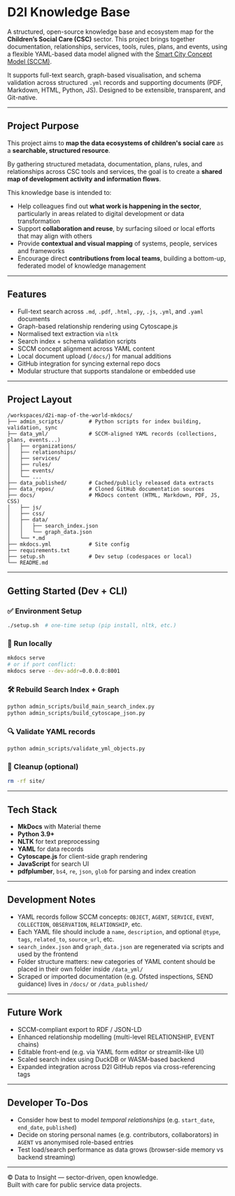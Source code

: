 # D2I Knowledge Base

A structured, open-source knowledge base and ecosystem map for the **Children’s Social Care (CSC)** sector. This project brings together documentation, relationships, services, tools, rules, plans, and events, using a flexible YAML-based data model aligned with the [Smart City Concept Model (SCCM)](http://www.smartcityconceptmodel.com/).

It supports full-text search, graph-based visualisation, and schema validation across structured `.yml` records and supporting documents (PDF, Markdown, HTML, Python, JS). Designed to be extensible, transparent, and Git-native.

---

## Project Purpose

This project aims to **map the data ecosystems of children's social care** as a **searchable, structured resource**.

By gathering structured metadata, documentation, plans, rules, and relationships across CSC tools and services, the goal is to create a **shared map of development activity and information flows**.

This knowledge base is intended to:

- Help colleagues find out **what work is happening in the sector**, particularly in areas related to digital development or data transformation
- Support **collaboration and reuse**, by surfacing siloed or local efforts that may align with others
- Provide **contextual and visual mapping** of systems, people, services and frameworks
- Encourage direct **contributions from local teams**, building a bottom-up, federated model of knowledge management

---

## Features

- Full-text search across `.md`, `.pdf`, `.html`, `.py`, `.js`, `.yml`, and `.yaml` documents
- Graph-based relationship rendering using Cytoscape.js
- Normalised text extraction via `nltk`
- Search index + schema validation scripts
- SCCM concept alignment across YAML content
- Local document upload (`/docs/`) for manual additions
- GitHub integration for syncing external repo docs
- Modular structure that supports standalone or embedded use

---

## Project Layout

```
/workspaces/d2i-map-of-the-world-mkdocs/
├── admin_scripts/        # Python scripts for index building, validation, sync
├── data_yml/             # SCCM-aligned YAML records (collections, plans, events...)
│   ├── organizations/
│   ├── relationships/
│   ├── services/
│   ├── rules/
│   ├── events/
│   └── ...
├── data_published/       # Cached/publicly released data extracts
├── data_repos/           # Cloned GitHub documentation sources
├── docs/                 # MkDocs content (HTML, Markdown, PDF, JS, CSS)
│   ├── js/
│   ├── css/
│   ├── data/
│   │   ├── search_index.json
│   │   └── graph_data.json
│   └── *.md
├── mkdocs.yml            # Site config
├── requirements.txt
├── setup.sh              # Dev setup (codespaces or local)
└── README.md
```

---

## Getting Started (Dev + CLI)

### ✅ Environment Setup

```bash
./setup.sh  # one-time setup (pip install, nltk, etc.)
```

### 🧪 Run locally

```bash
mkdocs serve
# or if port conflict:
mkdocs serve --dev-addr=0.0.0.0:8001
```

### 🛠 Rebuild Search Index + Graph

```bash
python admin_scripts/build_main_search_index.py
python admin_scripts/build_cytoscape_json.py
```

### 🔍 Validate YAML records

```bash
python admin_scripts/validate_yml_objects.py
```

### 🧹 Cleanup (optional)

```bash
rm -rf site/
```

---

## Tech Stack

- **MkDocs** with Material theme
- **Python 3.9+**
- **NLTK** for text preprocessing
- **YAML** for data records
- **Cytoscape.js** for client-side graph rendering
- **JavaScript** for search UI
- **pdfplumber**, `bs4`, `re`, `json`, `glob` for parsing and index creation

---

## Development Notes

- YAML records follow SCCM concepts: `OBJECT`, `AGENT`, `SERVICE`, `EVENT`, `COLLECTION`, `OBSERVATION`, `RELATIONSHIP`, etc.
- Each YAML file should include a `name`, `description`, and optional `@type`, `tags`, `related_to`, `source_url`, etc.
- `search_index.json` and `graph_data.json` are regenerated via scripts and used by the frontend
- Folder structure matters: new categories of YAML content should be placed in their own folder inside `/data_yml/`
- Scraped or imported documentation (e.g. Ofsted inspections, SEND guidance) lives in `/docs/` or `/data_published/`

---

## Future Work

- SCCM-compliant export to RDF / JSON-LD
- Enhanced relationship modelling (multi-level RELATIONSHIP, EVENT chains)
- Editable front-end (e.g. via YAML form editor or streamlit-like UI)
- Scaled search index using DuckDB or WASM-based backend
- Expanded integration across D2I GitHub repos via cross-referencing tags

---

## Developer To-Dos

- Consider how best to model *temporal relationships* (e.g. `start_date`, `end_date`, `published`)
- Decide on storing personal names (e.g. contributors, collaborators) in `AGENT` vs anonymised role-based entries
- Test load/search performance as data grows (browser-side memory vs backend streaming)

---

© Data to Insight — sector-driven, open knowledge.  
Built with care for public service data projects.
